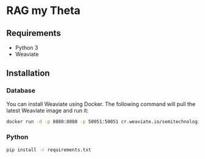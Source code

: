 # RAG my Theta

## Requirements
- Python 3
- Weaviate

## Installation

### Database
You can install Weaviate using Docker. The following command will pull the latest Weaviate image and run it:

```bash
docker run -d -p 8080:8080 -p 50051:50051 cr.weaviate.io/semitechnologies/weaviate:1.30.0
```

### Python
```bash
pip install -r requirements.txt
```
